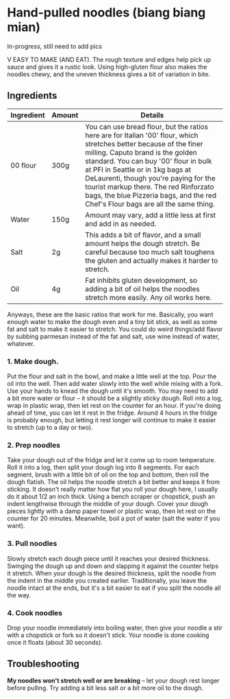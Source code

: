 # Hand-pulled noodles (biang biang mian)

In-progress, still need to add pics

V EASY TO MAKE (AND EAT). The rough texture and edges help pick up sauce and gives it a rustic look. Using high-gluten flour also makes the noodles chewy, and the uneven thickness gives a bit of variation in bite.

## Ingredients
| Ingredient                | Amount            | Details   |
| ------------------------- | ----------------- | --------- |
| 00 flour                  | 300g              | You can use bread flour, but the ratios here are for Italian '00' flour, which stretches better because of the finer milling. Caputo brand is the golden standard. You can buy '00' flour in bulk at PFI in Seattle or in 1kg bags at DeLaurenti, though you're paying for the tourist markup there. The red Rinforzato bags, the blue Pizzeria bags, and the red Chef's Flour bags are all the same thing. |
| Water                     | 150g              | Amount may vary, add a little less at first and add in as needed. |
| Salt                      | 2g                | This adds a bit of flavor, and a small amount helps the dough stretch. Be careful because too much salt toughens the gluten and actually makes it harder to stretch. |
| Oil                       | 4g                | Fat inhibits gluten development, so adding a bit of oil helps the noodles stretch more easily. Any oil works here. |

Anyways, these are the basic ratios that work for me. Basically, you want enough water to make the dough even and a tiny bit stick, as well as some fat and salt to make it easier to stretch. You could do weird things/add flavor by subbing parmesan instead of the fat and salt, use wine instead of water, whatever.

### 1. Make dough.
  Put the flour and salt in the bowl, and make a little well at the top. Pour the oil into the well. Then add water slowly into the well while mixing with a fork. Use your hands to knead the dough until it's smooth. You may need to add a bit more water or flour – it should be a slightly sticky dough. Roll into a log, wrap in plastic wrap, then let rest on the counter for an hour. If you're doing ahead of time, you can let it rest in the fridge. Around 4 hours in the fridge is probably enough, but letting it rest longer will continue to make it easier to stretch (up to a day or two).

### 2. Prep noodles
  Take your dough out of the fridge and let it come up to room temperature. Roll it into a log, then split your dough log into 8 segments. For each segment, brush with a little bit of oil on the top and bottom, then roll the dough flatish. The oil helps the noodle stretch a bit better and keeps it from sticking. It doesn't really matter how flat you roll your dough here, I usually do it about 1/2 an inch thick. Using a bench scraper or chopstick, push an indent lengthwise through the middle of your dough. Cover your dough pieces lightly with a damp paper towel or plastic wrap, then let rest on the counter for 20 minutes. Meanwhile, boil a pot of water (salt the water if you want).

### 3. Pull noodles
  Slowly stretch each dough piece until it reaches your desired thickness. Swinging the dough up and down and slapping it against the counter helps it stretch. When your dough is the desired thickness, split the noodle from the indent in the middle you created earlier. Traditionally, you leave the noodle intact at the ends, but it's a bit easier to eat if you split the noodle all the way.
  
### 4. Cook noodles
  Drop your noodle immediately into boiling water, then give your noodle a stir with a chopstick or fork so it doesn't stick. Your noodle is done cooking once it floats (about 30 seconds).

## Troubleshooting
__My noodles won't stretch well or are breaking__ – let your dough rest longer before pulling. Try adding a bit less salt or a bit more oil to the dough.